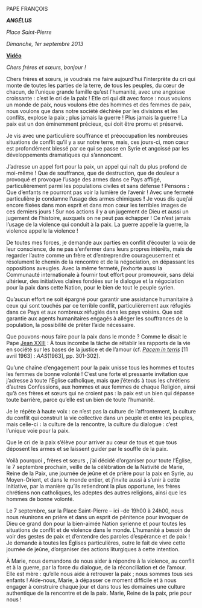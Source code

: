 PAPE FRANÇOIS

***ANGÉLUS***

*Place Saint-Pierre*

*Dimanche, 1er septembre 2013*

**[Vidéo](http://player.rv.va/vaticanplayer.asp?language=it&tic=VA_E6ES8UPC)**

*Chers frères et sœurs, bonjour !*

Chers frères et sœurs, je voudrais me faire aujourd’hui l’interprète du cri qui monte de toutes les parties de la terre, de tous les peuples, du cœur de chacun, de l’unique grande famille qu’est l’humanité, avec une angoisse croissante : c’est le cri de la paix ! Etle cri qui dit avec force : nous voulons un monde de paix, nous voulons être des hommes et des femmes de paix, nous voulons que dans notre société déchirée par les divisions et les conflits, explose la paix ; plus jamais la guerre ! Plus jamais la guerre ! La paix est un don éminemment précieux, qui doit être promu et préservé.

Je vis avec une particulière souffrance et préoccupation les nombreuses situations de conflit qu’il y a sur notre terre, mais, ces jours-ci, mon cœur est profondément blessé par ce qui se passe en Syrie et angoissé par les développements dramatiques qui s’annoncent.

J’adresse un appel fort pour la paix, un appel qui naît du plus profond de moi-même ! Que de souffrance, que de destruction, que de douleur a provoqué et provoque l’usage des armes dans ce Pays affligé, particulièrement parmi les populations civiles et sans défense ! Pensons **:** Que d’enfants ne pourront pas voir la lumière de l’avenir ! Avec une fermeté particulière je condamne l’usage des armes chimiques **!** Je vous dis quej’ai encore fixées dans mon esprit et dans mon cœur les terribles images de ces derniers jours ! Sur nos actions il y a un jugement de Dieu et aussi un jugement de l’histoire, auxquels on ne peut pas échapper ! Ce n’est jamais l’usage de la violence qui conduit à la paix. La guerre appelle la guerre, la violence appelle la violence !

De toutes mes forces, je demande aux parties en conflit d’écouter la voix de leur conscience, de ne pas s’enfermer dans leurs propres intérêts, mais de regarder l’autre comme un frère et d’entreprendre courageusement et résolument le chemin de la rencontre et de la négociation, en dépassant les oppositions aveugles. Avec la même fermeté, j’exhorte aussi la Communauté internationale à fournir tout effort pour promouvoir, sans délai ultérieur, des initiatives claires fondées sur le dialogue et la négociation pour la paix dans cette Nation, pour le bien de tout le peuple syrien.

Qu’aucun effort ne soit épargné pour garantir une assistance humanitaire à ceux qui sont touchés par ce terrible conflit, particulièrement aux réfugiés dans ce Pays et aux nombreux réfugiés dans les pays voisins. Que soit garantie aux agents humanitaires engagés à alléger les souffrances de la population, la possibilité de prêter l’aide nécessaire.

Que pouvons-nous faire pour la paix dans le monde ? Comme le disait le Pape [Jean XXIII](http://www.vatican.va/holy_father/john_xxiii/index_fr.htm) : À tous incombe la tâche de rétablir les rapports de la vie en société sur les bases de la justice et de l’amour (cf. *[Pacem in terris](http://www.vatican.va/holy_father/john_xxiii/encyclicals/documents/hf_j-xxiii_enc_11041963_pacem_fr.html)* \[11 avril 1963\] : *AAS*(1963\], pp. 301-302\].

Qu’une chaîne d’engagement pour la paix unisse tous les hommes et toutes les femmes de bonne volonté ! C’est une forte et pressante invitation que j’adresse à toute l’Église catholique, mais que j’étends à tous les chrétiens d’autres Confessions, aux hommes et aux femmes de chaque Religion, ainsi qu’à ces frères et sœurs qui ne croient pas : la paix est un bien qui dépasse toute barrière, parce qu’elle est un bien de toute l’humanité.

Je le répète à haute voix : ce n’est pas la culture de l’affrontement, la culture du conflit qui construit la vie collective dans un peuple et entre les peuples, mais celle-ci **:** la culture de la rencontre, la culture du dialogue : c’est l’unique voie pour la paix.

Que le cri de la paix s’élève pour arriver au cœur de tous et que tous déposent les armes et se laissent guider par le souffle de la paix.

Voilà pourquoi **,** frères et sœurs **,** j’ai décidé d’organiser pour toute l’Église, le 7 septembre prochain, veille de la célébration de la Nativité de Marie, Reine de la Paix, une journée de jeûne et de prière pour la paix en Syrie, au Moyen-Orient, et dans le monde entier, et j’invite aussi à s’unir à cette initiative, par la manière qu’ils retiendront la plus opportune, les frères chrétiens non catholiques, les adeptes des autres religions, ainsi que les hommes de bonne volonté.

Le 7 septembre, sur la Place Saint-Pierre – ici –de 19h00 à 24h00, nous nous réunirons en prière et dans un esprit de pénitence pour invoquer de Dieu ce grand don pour la bien-aimée Nation syrienne et pour toutes les situations de conflit et de violence dans le monde. L’humanité a besoin de voir des gestes de paix et d’entendre des paroles d’espérance et de paix ! Je demande à toutes les Églises particulières, outre le fait de vivre cette journée de jeûne, d’organiser des actions liturgiques à cette intention.

À Marie, nous demandons de nous aider à répondre à la violence, au conflit et à la guerre, par la force du dialogue, de la réconciliation et de l’amour. Elle est mère : qu’elle nous aide à retrouver la paix ; nous sommes tous ses enfants ! Aide-nous, Marie, à dépasser ce moment difficile et à nous engager à construire chaque jour et dans tous les domaines une culture authentique de la rencontre et de la paix. Marie, Reine de la paix, prie pour nous !